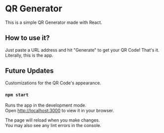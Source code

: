 # QR Generator

This is a simple QR Generator made with React.

## How to use it?

Just paste a URL address and hit "Generate" to get your QR Code! That's it. Literally, this is the app.

## Future Updates

Customizations for the QR Code's appearance.

### `npm start`

Runs the app in the development mode.\
Open [http://localhost:3000](http://localhost:3000) to view it in your browser.

The page will reload when you make changes.\
You may also see any lint errors in the console.

